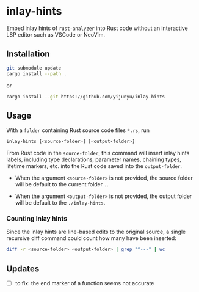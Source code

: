 # inlay-hints

Embed inlay hints of `rust-analyzer` into Rust code without an interactive LSP editor such as VSCode or NeoVim.

## Installation

```bash
git submodule update
cargo install --path .
```
or
```bash
cargo install --git https://github.com/yijunyu/inlay-hints
```

## Usage
With a `folder` containing Rust source code files `*.rs`, run
```bash
inlay-hints [<source-folder>] [<output-folder>]
```

From Rust code in the `source-folder`, this command will insert inlay hints
labels, including type declarations, parameter names, chaining types, lifetime
markers, etc. into the Rust code saved into the `output-folder`.

* When the argument `<source-folder>` is not provided, the source folder will
be default to the current folder `.`.

* When the argument `<output-folder>` is not provided, the output folder will
be default to the `./inlay-hints`.

### Counting inlay hints
Since the inlay hints are line-based edits to the original source,
a single recursive diff command could count how many have been inserted:
```bash
diff -r <source-folder> <output-folder> | grep "^---" | wc
```
## Updates
- [ ] to fix: the end marker of a function seems not accurate
